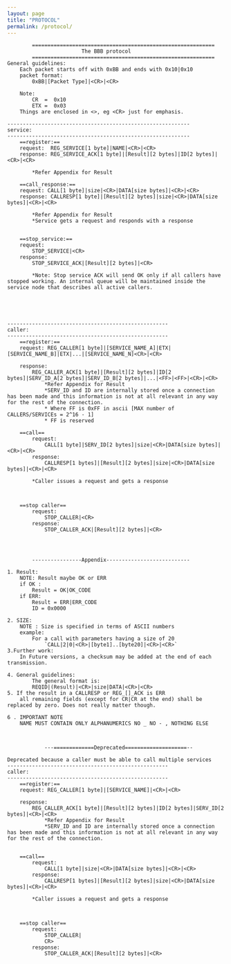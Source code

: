 ```yaml
---
layout: page
title: "PROTOCOL"
permalink: /protocol/
---
```

			===========================================================
		     				The BBB protocol 
			===========================================================
	General guidelines:
		Each packet starts off with 0xBB and ends with 0x10|0x10
		packet format:
			0xBB|[Packet Type]|<CR>|<CR>
		
		Note:
			CR  =  0x10
			ETX =  0x03
		Things are enclosed in <>, eg <CR> just for emphasis.

	-----------------------------------------------------------
	service:
	-----------------------------------------------------------
		==register:==
		request:  REG_SERVICE[1 byte]|NAME|<CR>|<CR>
		response: REG_SERVICE_ACK[1 byte]|[Result][2 bytes]|ID[2 bytes]|<CR>|<CR>
			
			*Refer Appendix for Result
						
		==call_response:== 
		request: CALL[1 byte]|size|<CR>|DATA[size bytes]|<CR>|<CR>
		response: CALLRESP[1 byte]|[Result][2 bytes]|size|<CR>|DATA[size bytes]|<CR>|<CR>
			
			*Refer Appendix for Result
			*Service gets a request and responds with a response
				
		
		==stop_service:==
		request:
			STOP_SERVICE|<CR>
		response:
			STOP_SERVICE_ACK|[Result][2 bytes]|<CR>
			
			*Note: Stop service ACK will send OK only if all callers have stopped working. An internal queue will be maintained inside the service node that describes all active callers.
		
	

	
		
	----------------------------------------------------
	caller:
	----------------------------------------------------
		==register:==
		request: REG_CALLER[1 byte]|[SERVICE_NAME_A]|ETX|[SERVICE_NAME_B]|ETX|...|[SERVICE_NAME_N]<CR>|<CR>
		
		response:
			REG_CALLER_ACK[1 byte]|[Result][2 bytes]|ID[2 bytes]|SERV_ID_A[2 bytes]|SERV_ID_B[2 bytes]|...|<FF>|<FF>|<CR>|<CR>
				*Refer Appendix for Result
				*SERV_ID and ID are internally stored once a connection has been made and this information is not at all relevant in any way for the rest of the connection. 
				* Where FF is 0xFF in ascii [MAX number of CALLERS/SERVICEs = 2^16 - 1]
				* FF is reserved 
		
		==call==
			request:
				CALL[1 byte]|SERV_ID[2 bytes]|size|<CR>|DATA[size bytes]|<CR>|<CR>
			response:
				CALLRESP[1 bytes]|[Result][2 bytes]|size|<CR>|DATA[size bytes]|<CR>|<CR>
				
			*Caller issues a request and gets a response
		
		
		
		==stop caller==
			request:
				STOP_CALLER|<CR>
			response:
				STOP_CALLER_ACK|[Result][2 bytes]|<CR>
		



			----------------Appendix---------------------------
	
	1. Result:
		NOTE: Result maybe OK or ERR
		if OK :
			Result = OK|OK_CODE
		if ERR:
			Result = ERR|ERR_CODE
			ID = 0x0000
	
	2. SIZE:
		NOTE : Size is specified in terms of ASCII numbers
		example:
			For a call with parameters having a size of 20
				`CALL|2|0|<CR>|[byte1]..[byte20]|<CR>|<CR>`	
	3.Further work:
		In Future versions, a checksum may be added at the end of each transmission.
	
	4. General guidelines:
			The general format is:
			REQID|(Result)|<CR>|size|DATA|<CR>|<CR>
	5. If the result in a CALLRESP or REG_[]_ACK is ERR
		all remaining fields (except for CR|CR at the end) shall be replaced by zero. Does not really matter though.
		
	6 . IMPORTANT NOTE
		NAME MUST CONTAIN ONLY ALPHANUMERICS NO _ NO - , NOTHING ELSE 



				---=============Deprecated====================--
	
	Deprecated because a caller must be able to call multiple services 
	----------------------------------------------------
	caller:
	----------------------------------------------------
		==register:==
		request: REG_CALLER[1 byte]|[SERVICE_NAME]|<CR>|<CR>
		
		response:
			REG_CALLER_ACK[1 byte]|[Result][2 bytes]|ID[2 bytes]|SERV_ID[2 bytes]|<CR>|<CR>
				*Refer Appendix for Result
				*SERV_ID and ID are internally stored once a connection has been made and this information is not at all relevant in any way for the rest of the connection. 
		
		
		==call==
			request:
				CALL[1 byte]|size|<CR>|DATA[size bytes]|<CR>|<CR>
			response:
				CALLRESP[1 bytes]|[Result][2 bytes]|size|<CR>|DATA[size bytes]|<CR>|<CR>
				
			*Caller issues a request and gets a response
		
		
		
		==stop caller==
			request:
				STOP_CALLER|
				CR>
			response:
				STOP_CALLER_ACK|[Result][2 bytes]|<CR>


```
